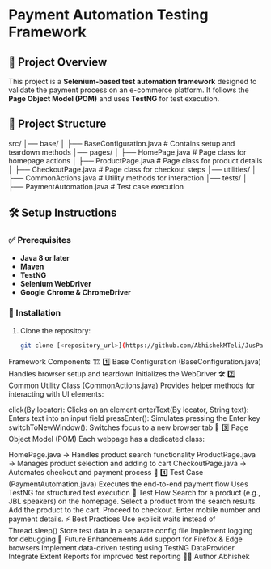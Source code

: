 # Payment Automation Testing Framework

## 📌 Project Overview
This project is a **Selenium-based test automation framework** designed to validate the payment process on an e-commerce platform. It follows the **Page Object Model (POM)** and uses **TestNG** for test execution.

## 📂 Project Structure


src/
│── base/
│   ├── BaseConfiguration.java  # Contains setup and teardown methods
│── pages/
│   ├── HomePage.java           # Page class for homepage actions
│   ├── ProductPage.java        # Page class for product details
│   ├── CheckoutPage.java       # Page class for checkout steps
│── utilities/
│   ├── CommonActions.java      # Utility methods for interaction
│── tests/
│   ├── PaymentAutomation.java  # Test case execution


## 🛠 Setup Instructions
### ✅ Prerequisites
- **Java 8 or later**
- **Maven**
- **TestNG**
- **Selenium WebDriver**
- **Google Chrome & ChromeDriver**

### 🔧 Installation
1. Clone the repository:
   ```bash
   git clone [<repository_url>](https://github.com/AbhishekMTeli/JusPayAutomationTask)
Framework Components
🏗 1️⃣ Base Configuration (BaseConfiguration.java)
Handles browser setup and teardown
Initializes the WebDriver
🛠 2️⃣ Common Utility Class (CommonActions.java)
Provides helper methods for interacting with UI elements:

click(By locator): Clicks on an element
enterText(By locator, String text): Enters text into an input field
pressEnter(): Simulates pressing the Enter key
switchToNewWindow(): Switches focus to a new browser tab
📑 3️⃣ Page Object Model (POM)
Each webpage has a dedicated class:

HomePage.java → Handles product search functionality
ProductPage.java → Manages product selection and adding to cart
CheckoutPage.java → Automates checkout and payment process
🧪 4️⃣ Test Case (PaymentAutomation.java)
Executes the end-to-end payment flow
Uses TestNG for structured test execution
🔄 Test Flow
Search for a product (e.g., JBL speakers) on the homepage.
Select a product from the search results.
Add the product to the cart.
Proceed to checkout.
Enter mobile number and payment details.
⚡ Best Practices
Use explicit waits instead of Thread.sleep()
Store test data in a separate config file
Implement logging for debugging
🚀 Future Enhancements
Add support for Firefox & Edge browsers
Implement data-driven testing using TestNG DataProvider
Integrate Extent Reports for improved test reporting
👨‍💻 Author
Abhishek
